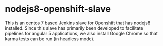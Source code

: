 # nodejs8-openshift-slave
This is an centos 7 based Jenkins slave for Openshift that has nodejs8 installed. Since this slave has primarily been developed to facilitate pipelines for angular 5 applications, we also install Google Chrome so that karma tests can be run (in headless mode).
